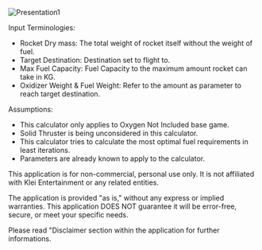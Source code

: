 ![Presentation1](https://github.com/user-attachments/assets/33b8ecbe-b7cf-4b2c-8e6f-ee391d7d97ac)

Input Terminologies:
- Rocket Dry mass: The total weight of rocket itself without the weight of fuel.
- Target Destination: Destination set to flight to.
- Max Fuel Capacity: Fuel Capacity to the maximum amount rocket can take in KG.
- Oxidizer Weight & Fuel Weight: Refer to the amount as parameter to reach target destination.
                
Assumptions:
- This calculator only applies to Oxygen Not Included base game.
- Solid Thruster is being unconsidered in this calculator.
- This calculator tries to calculate the most optimal fuel requirements in least iterations.
- Parameters are already known to apply to the calculator.

This application is for non-commercial, personal use only.
It is not affiliated with Klei Entertainment or any related entities.
                
The application is provided "as is," without any express or implied warranties.
This application DOES NOT guarantee it will be error-free, secure, or meet your specific needs.

Please read "Disclaimer section within the application for further informations.
